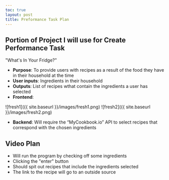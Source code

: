 ```yaml
---
toc: true
layout: post
title: Preformance Task Plan
---
```


## Portion of Project I will use for Create Performance Task
"What's In Your Fridge?"

- **Purpose**: To provide users with recipes as a result of the food they have in their household at the time
- **User inputs**: Ingredients in their household
- **Outputs**: List of recipes wthat contain the ingredients a user has selected
- **Frontend**:

![fresh1]({{ site.baseurl }}/images/fresh1.png)
![fresh2]({{ site.baseurl }}/images/fresh2.png)

- **Backend**: Will require the “MyCookbook.io” API to select recipes that correspond with the chosen ingredients


## Video Plan
- Will run the program by checking off some ingredients
- Clicking the "enter" button
- Should spit out recipes that include the ingredients selected
- The link to the recipe will go to an outside source